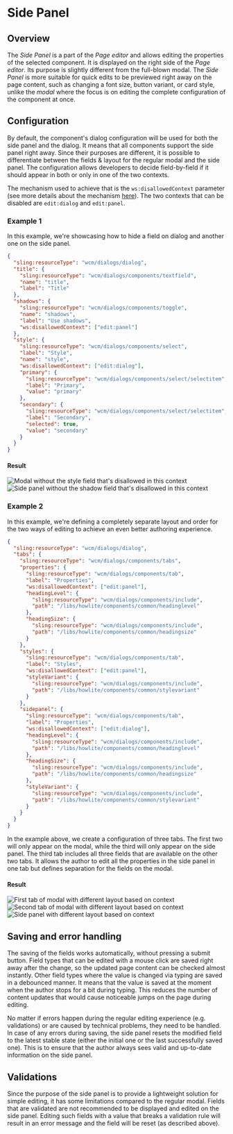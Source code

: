 # Side Panel

## Overview

The _Side Panel_ is a part of the _Page editor_ and allows editing the properties of the selected component.
It is displayed on the right side of the _Page editor_. Its purpose is slightly different from the full-blown modal.
The _Side Panel_ is more suitable for quick edits to be previewed right away on the page content, such as changing
a font size, button variant, or card style, unlike the _modal_ where the focus is on editing the complete configuration
of the component at once.

## Configuration

By default, the component's dialog configuration will be used for both the side panel and the dialog.
It means that all components support the side panel right away. Since their purposes are different,
it is possible to differentiate between the fields & layout for the regular modal and the side panel.
The configuration allows developers to decide field-by-field if it should appear in both
or only in one of the two contexts.

The mechanism used to achieve that is the `ws:disallowedContext` parameter (see more details about the mechanism [here](../../../development/dialogs/#context)).
The two contexts that can be disabled are `edit:dialog` and `edit:panel`.

### Example 1
In this example, we're showcasing how to hide a field on dialog and another one on the side panel.

```json
{
  "sling:resourceType": "wcm/dialogs/dialog",
  "title": {
    "sling:resourceType": "wcm/dialogs/components/textfield",
    "name": "title",
    "label": "Title"
  },
  "shadows": {
    "sling:resourceType": "wcm/dialogs/components/toggle",
    "name": "shadows",
    "label": "Use shadows",
    "ws:disallowedContext": ["edit:panel"]
  },
  "style": {
    "sling:resourceType": "wcm/dialogs/components/select",
    "label": "Style",
    "name": "style",
    "ws:disallowedContext": ["edit:dialog"],
    "primary": {
      "sling:resourceType": "wcm/dialogs/components/select/selectitem",
      "label": "Primary",
      "value": "primary"
    },
    "secondary": {
      "sling:resourceType": "wcm/dialogs/components/select/selectitem",
      "label": "Secondary",
      "selected": true,
      "value": "secondary"
    }
  }
}
```

#### Result
![Modal without the style field that's disallowed in this context](./images/side-panel-diff-modal.png)
![Side panel without the shadow field that's disallowed in this context](./images/side-panel-diff-panel.png)

### Example 2
In this example, we're defining a completely separate layout and order for the two ways of editing to achieve an even better authoring experience.

```json
{
  "sling:resourceType": "wcm/dialogs/dialog",
  "tabs": {
    "sling:resourceType": "wcm/dialogs/components/tabs",
    "properties": {
      "sling:resourceType": "wcm/dialogs/components/tab",
      "label": "Properties",
      "ws:disallowedContext": ["edit:panel"],
      "headingLevel": {
        "sling:resourceType": "wcm/dialogs/components/include",
        "path": "/libs/howlite/components/common/headinglevel"
      },
      "headingSize": {
        "sling:resourceType": "wcm/dialogs/components/include",
        "path": "/libs/howlite/components/common/headingsize"
      }
    },
    "styles": {
      "sling:resourceType": "wcm/dialogs/components/tab",
      "label": "Styles",
      "ws:disallowedContext": ["edit:panel"],
      "styleVariant": {
        "sling:resourceType": "wcm/dialogs/components/include",
        "path": "/libs/howlite/components/common/stylevariant"
      }
    },
    "sidepanel": {
      "sling:resourceType": "wcm/dialogs/components/tab",
      "label": "Properties",
      "ws:disallowedContext": ["edit:dialog"],
      "headingLevel": {
        "sling:resourceType": "wcm/dialogs/components/include",
        "path": "/libs/howlite/components/common/headinglevel"
      },
      "headingSize": {
        "sling:resourceType": "wcm/dialogs/components/include",
        "path": "/libs/howlite/components/common/headingsize"
      },
      "styleVariant": {
        "sling:resourceType": "wcm/dialogs/components/include",
        "path": "/libs/howlite/components/common/stylevariant"
      }
    }
  }
}
```

In the example above, we create a configuration of three tabs. The first two will only appear on the modal,
while the third will only appear on the side panel. The third tab includes all three fields that are available
on the other two tabs. It allows the author to edit all the properties in the side panel in one tab
but defines separation for the fields on the modal.

#### Result
![First tab of modal with different layout based on context](./images/side-panel-layout-modal-1.png)
![Second tab of modal with different layout based on context](./images/side-panel-layout-modal-2.png)
![Side panel with different layout based on context](./images/side-panel-layout-panel.png)

## Saving and error handling

The saving of the fields works automatically, without pressing a submit button.
Field types that can be edited with a mouse click are saved right away after the change,
so the updated page content can be checked almost instantly.
Other field types where the value is changed via typing are saved in a debounced manner.
It means that the value is saved at the moment when the author stops for a bit during typing.
This reduces the number of content updates that would cause noticeable jumps on the page during editing.

No matter if errors happen during the regular editing experience (e.g. validations) or are caused by technical problems,
they need to be handled. In case of any errors during saving, the side panel resets the modified field to the
latest stable state (either the initial one or the last successfully saved one). This is to ensure that
the author always sees valid and up-to-date information on the side panel.

## Validations

Since the purpose of the side panel is to provide a lightweight solution for simple editing, it has some limitations compared to the regular modal.
Fields that are validated are not recommended to be displayed and edited on the side panel.
Editing such fields with a value that breaks a validation rule will result in an error message and the field will be reset (as described above).
